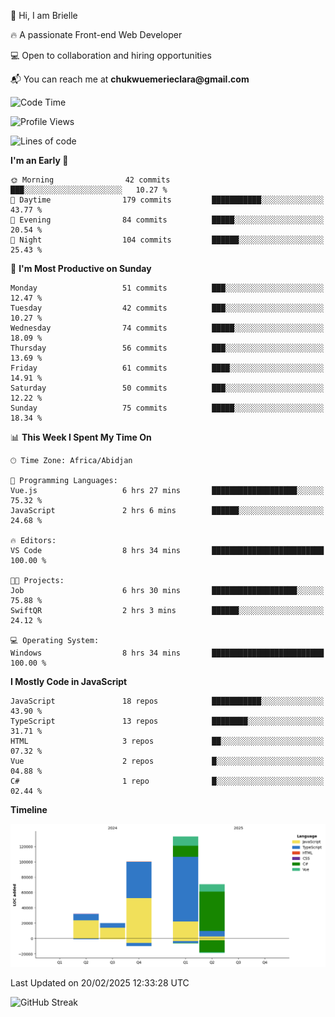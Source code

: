 <div align="left">
  <p>👋 Hi, I am Brielle</p>
  <p>🔥 A passionate Front-end Web Developer</p>
  <p>💻 Open to collaboration and hiring opportunities</p>
  <p>📬 You can reach me at <strong>chukwuemerieclara@gmail.com</strong></p>
</div>


 
 <!--START_SECTION:waka-->
![Code Time](http://img.shields.io/badge/Code%20Time-490%20hrs%2037%20mins-blue)

![Profile Views](http://img.shields.io/badge/Profile%20Views-0-blue)

![Lines of code](https://img.shields.io/badge/From%20Hello%20World%20I%27ve%20Written-294.1%20thousand%20lines%20of%20code-blue)

**I'm an Early 🐤** 

```text
🌞 Morning                42 commits          ███░░░░░░░░░░░░░░░░░░░░░░   10.27 % 
🌆 Daytime                179 commits         ███████████░░░░░░░░░░░░░░   43.77 % 
🌃 Evening                84 commits          █████░░░░░░░░░░░░░░░░░░░░   20.54 % 
🌙 Night                  104 commits         ██████░░░░░░░░░░░░░░░░░░░   25.43 % 
```
📅 **I'm Most Productive on Sunday** 

```text
Monday                   51 commits          ███░░░░░░░░░░░░░░░░░░░░░░   12.47 % 
Tuesday                  42 commits          ███░░░░░░░░░░░░░░░░░░░░░░   10.27 % 
Wednesday                74 commits          █████░░░░░░░░░░░░░░░░░░░░   18.09 % 
Thursday                 56 commits          ███░░░░░░░░░░░░░░░░░░░░░░   13.69 % 
Friday                   61 commits          ████░░░░░░░░░░░░░░░░░░░░░   14.91 % 
Saturday                 50 commits          ███░░░░░░░░░░░░░░░░░░░░░░   12.22 % 
Sunday                   75 commits          █████░░░░░░░░░░░░░░░░░░░░   18.34 % 
```


📊 **This Week I Spent My Time On** 

```text
🕑︎ Time Zone: Africa/Abidjan

💬 Programming Languages: 
Vue.js                   6 hrs 27 mins       ███████████████████░░░░░░   75.32 % 
JavaScript               2 hrs 6 mins        ██████░░░░░░░░░░░░░░░░░░░   24.68 % 

🔥 Editors: 
VS Code                  8 hrs 34 mins       █████████████████████████   100.00 % 

🐱‍💻 Projects: 
Job                      6 hrs 30 mins       ███████████████████░░░░░░   75.88 % 
SwiftQR                  2 hrs 3 mins        ██████░░░░░░░░░░░░░░░░░░░   24.12 % 

💻 Operating System: 
Windows                  8 hrs 34 mins       █████████████████████████   100.00 % 
```

**I Mostly Code in JavaScript** 

```text
JavaScript               18 repos            ███████████░░░░░░░░░░░░░░   43.90 % 
TypeScript               13 repos            ████████░░░░░░░░░░░░░░░░░   31.71 % 
HTML                     3 repos             ██░░░░░░░░░░░░░░░░░░░░░░░   07.32 % 
Vue                      2 repos             █░░░░░░░░░░░░░░░░░░░░░░░░   04.88 % 
C#                       1 repo              █░░░░░░░░░░░░░░░░░░░░░░░░   02.44 % 
```



**Timeline**

![Lines of Code chart](https://raw.githubusercontent.com/Brielle28/Brielle28/main/assets/bar_graph.png)


 Last Updated on 20/02/2025 12:33:28 UTC
<!--END_SECTION:waka-->

![GitHub Streak](https://github-readme-streak-stats.herokuapp.com/?user=Brielle28)



